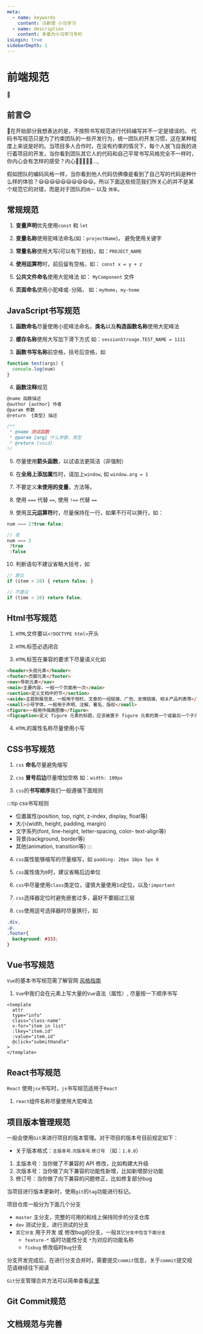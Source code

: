 ```yaml
---
meta:
  - name: keywords
    content: 马新想 小马学习 
  - name: description
    content: 本章为小马学习专栏
isLogin: true
sidebarDepth: 1
---
```


# 前端规范


:horse:


## 前言😊

👻在开始部分我想表达的是，不按照书写规范进行代码编写并不一定是错误的。 代码书写规范只是为了约束团队的一些开发行为，统一团队的开发习惯，这在某种程度上来说是好的。当项目多人合作时，在没有约束的情况下，每个人放飞自我的进行着项目的开发，当你看到团队其它人的代码和自己平常书写风格完全不一样时，你内心会有怎样的感受？内心🐏🐏🐏🐏🐏...,   

假如团队的编码风格一样，当你看到他人代码仿佛像是看到了自己写的代码是种什么样的体验？😃😃😃😃😃😃😃😃😃😃。所以下面这些规范我们所关心的并不是某个规范它的对错，而是对于团队的`统一` 以及 `效率`。

## 常规规范

1. **变量声明**优先使用`const` 和 `let`

2. **变量名称**使用驼峰法命名(如：`projectName`)， 避免使用关键字

3. **常量名称**使用大写(可以有下划线)，如：`PROJECT_NAME`

4. **使用运算符**时，前后留有空格，如： `const x = y + z`

5. **公共文件命名**使用大驼峰法 如： `MyComponent` 文件

6. **页面命名**使用小驼峰或`-`分隔， 如：`myHome`，`my-home`


## JavaScript书写规范

1. **函数命名**尽量使用小驼峰法命名，**类名**以及**构造函数名称**使用大驼峰法

2. **缓存名称**使用大写加下滑下方式 如：`sessionStroage.TEST_NAME = 1111`

3. **函数书写名称**前空格，括号后空格，如

```js
function test(args) {
  console.log(num)
}
```

4. **函数注释**规范

```js
@name 函数描述
@author {author} 作者
@param 参数
@return  {类型} 描述

/**
 * @name 测试函数
 * @param {arg} 什么参数，类型
 * @return {void} 
*/
```

5. 尽量使用**箭头函数**，以试语法更简洁（非强制）

6. 在**全局上添加属**性时，请加上`window`, 如 `window.arg = 1`

7. 不要定义**未使用的变量**，方法等。

8. 使用 `===` 代替 `==`, 使用 `!==` 代替 `==`

9. 使用**三元运算符**时，尽量保持在一行，如果不行可以换行，如：

```js
num === 2?true:false;

// 或
num === 2
 ?true
 :false
```

10. 判断语句不建议省略大括号，如

```js
// 建议
if (item < 20) { return false; }

// 不建议
if (time < 20) return false;
```

## Html书写规范

1. `HTML`文件要以`<!DOCTYPE html>`开头

2. `HTML`标签必选闭合

3. `HTML`标签在兼容的要求下尽量语义化如

```html
<header>头部元素</header>
<footer>页脚元素</footer>
<nav>导航元素</nav>
<main>主要内容，一般一个页面用一次</main>
<section>定义文档中的节</section>
<aside>主题附属信息，一般用于侧栏、文章的一组链接、广告、友情链接、相关产品列表等</aside>
<small>小号字体，一般用于声明、注解、署名、版权</small>
<figure>一般用作插画图像</figure>
<figcaption>定义 figure 元素的标题，应该被置于 figure 元素的第一个或最后一个子元素的位置</figcaption>
```

4. `HTML`的属性名称尽量使用小写

## CSS书写规范

1. `css` **命名**尽量避免缩写

2. `css` **冒号后边**尽量增加空格 如：`width: 100px`

3. `css`的**书写顺序**我们一般遵循下面规则

:::tip css书写规则

- 位置属性(position, top, right, z-index, display, float等)
- 大小(width, height, padding, margin)
- 文字系列(font, line-height, letter-spacing, color- text-align等)
- 背景(background, border等)
- 其他(animation, transition等)
:::

4. `css`属性能够缩写的尽量缩写，如 `padding: 20px 10px 5px 0`

5. `css`属性值为`0`时，建议省略后边单位

6. `css`中尽量使用`class`类定位，谨慎大量使用`Id`定位，以及`!important`

7. `css`选择器定位时避免嵌套过多，最好不要超过三层

8. `css`使用逗号选择器时尽量换行，如

```css
.div,
.p,
.footer{
  background: #333;
}
```

## Vue书写规范

`Vue`的基本书写规范需了解官网 [风格指南](https://cn.vuejs.org/v2/style-guide/)

1. `Vue`中我们会在元素上写大量的`Vue`语法（属性）, 尽量按一下顺序书写

```vue
<template
  attr
  type="info"
  class="class-name"
  v-for="item in list"
  :lkey="item.id"
  :value="item.id"
  @click="submitHandle"
>
</template>
```


## React书写规范

`React` 使用`jsx`书写时，`js`书写规范适用于`React`

1. `react`组件名称尽量使用大驼峰法


## 项目版本管理规范

一般会使用`Git`来进行项目的版本管理。对于项目的版本号目前规定如下：

- 关于版本格式：`主版本号`.`次版本号`.`修订号` （如：`1.0.0`）

1. 主版本号：当你做了不兼容的 API 修改，比如构建大升级
2. 次版本号：当你做了向下兼容的功能性新增，比如新增部分功能
3. 修订号：当你做了向下兼容的问题修正，比如修复部分bug


当项目进行版本更新时，使用`git`的`tag`功能进行标记。

项目仓库一般分为下面几个分支

- `master` 主分支，完整的可用的和线上保持同步的分支仓库
- `dev` 测试分支，进行测试的分支
- `其它分支` 用于开发 或 修改bug的分支，一般`其它分支中包含下面分支`
  - `feature-*` 临时功能性分支 `*`为对应的功能名称
  - `fixbug` 修改临时`Bug`分支

分支开发完成后，在进行分支合并时，需要提交`commit`信息，关于`commit`提交规范请继续往下阅读

`Git`分支管理合并方法可以简单查看[这里](http://www.ruanyifeng.com/blog/2012/07/git.html)

## Git Commit规范









## 文档规范与完善
